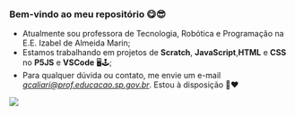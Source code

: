 ### Bem-vindo ao meu repositório 😋😎

- Atualmente sou professora de Tecnologia, Robótica e Programação na E.E. Izabel de Almeida Marin;
- Estamos trabalhando em projetos de **Scratch**, **JavaScript**,**HTML** e **CSS** no **P5JS** e **VSCode** 🖥🕹;
- Para qualquer dúvida ou contato, me envie um e-mail *gcaliari@prof.educacao.sp.gov.br*. Estou à disposição 💌❤

![](https://media1.tenor.com/m/bCfpwMjfAi0AAAAC/cat-typing.gif)
